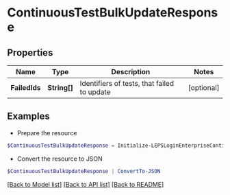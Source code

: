 # ContinuousTestBulkUpdateResponse
## Properties

Name | Type | Description | Notes
------------ | ------------- | ------------- | -------------
**FailedIds** | **String[]** | Identifiers of tests, that failed to update | [optional] 

## Examples

- Prepare the resource
```powershell
$ContinuousTestBulkUpdateResponse = Initialize-LEPSLoginEnterpriseContinuousTestBulkUpdateResponse  -FailedIds null
```

- Convert the resource to JSON
```powershell
$ContinuousTestBulkUpdateResponse | ConvertTo-JSON
```

[[Back to Model list]](../README.md#documentation-for-models) [[Back to API list]](../README.md#documentation-for-api-endpoints) [[Back to README]](../README.md)

